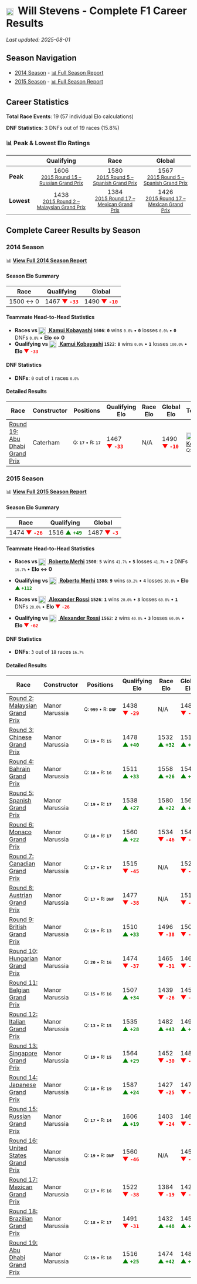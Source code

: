 # <img src="https://upload.wikimedia.org/wikipedia/commons/thumb/8/83/Flag_of_the_United_Kingdom_%283-5%29.svg/512px-Flag_of_the_United_Kingdom_%283-5%29.svg.png?20250726143817" alt="United Kingdom" width="20" height="auto" style="vertical-align: middle; margin-right: 5px;" onerror="this.outerHTML='🇬🇧'; this.style.marginRight='5px';"/> Will Stevens - Complete F1 Career Results

*Last updated: 2025-08-01*

## Season Navigation

- [2014 Season](#2014-season) - [📊 Full Season Report](../seasons/2014-season-report)
- [2015 Season](#2015-season) - [📊 Full Season Report](../seasons/2015-season-report)

## Career Statistics

**Total Race Events**: 19 (57 individual Elo calculations)

**DNF Statistics**: 3 DNFs out of 19 races (15.8%)

### 📊 Peak & Lowest Elo Ratings

| &nbsp; | Qualifying | Race | Global |
|-------|------------|------|--------|
| **Peak** | <center> 1606 <br/><small> [2015 Round 15 – Russian Grand Prix](../seasons/2015-season-report#round-15-russian-grand-prix) </small></center> | <center> 1580 <br/><small> [2015 Round 5 – Spanish Grand Prix](../seasons/2015-season-report#round-5-spanish-grand-prix) </small></center> | <center> 1567  <br/><small> [2015 Round 5 – Spanish Grand Prix](../seasons/2015-season-report#round-5-spanish-grand-prix) </small></center> |
| **Lowest** | <center> 1438 <br/><small> [2015 Round 2 – Malaysian Grand Prix](../seasons/2015-season-report#round-2-malaysian-grand-prix) </small></center> | <center> 1384 <br/><small> [2015 Round 17 – Mexican Grand Prix](../seasons/2015-season-report#round-17-mexican-grand-prix) </small></center> | <center> 1426 <br/><small> [2015 Round 17 – Mexican Grand Prix](../seasons/2015-season-report#round-17-mexican-grand-prix) </small></center> |


## Complete Career Results by Season

### 2014 Season

📊 **[View Full 2014 Season Report](../seasons/2014-season-report)**

#### Season Elo Summary

| Race | Qualifying | Global |
|------|------------|--------|
| 1500 ↔ 0 | 1467 **<span style="color: red;">▼&nbsp;`-33`</span>** | 1490 **<span style="color: red;">▼&nbsp;`-10`</span>** |

#### Teammate Head-to-Head Statistics

- **Races vs [<img src="https://upload.wikimedia.org/wikipedia/commons/9/9e/Flag_of_Japan.svg" alt="Japan" width="20" height="auto" style="vertical-align: middle; margin-right: 5px;" onerror="this.outerHTML='🇯🇵'; this.style.marginRight='5px';"/> Kamui Kobayashi](kamui-kobayashi) `1606`**: **`0`** wins <small>`0.0%`</small> • **`0`** losses <small>`0.0%`</small> • **`0`** DNFs <small>`0.0%`</small> • **Elo ↔ 0**
- **Qualifying vs [<img src="https://upload.wikimedia.org/wikipedia/commons/9/9e/Flag_of_Japan.svg" alt="Japan" width="20" height="auto" style="vertical-align: middle; margin-right: 5px;" onerror="this.outerHTML='🇯🇵'; this.style.marginRight='5px';"/> Kamui Kobayashi](kamui-kobayashi) `1522`**: **`0`** wins <small>`0.0%`</small> • **`1`** losses <small>`100.0%`</small> • **Elo <span style="color: red;">▼&nbsp;`-33`</span>**

#### DNF Statistics

- **DNFs**: `0` out of `1` races <small>`0.0%`</small>

#### Detailed Results

| Race | Constructor | Positions | Qualifying Elo | Race Elo | Global Elo | Teammate |
|------|-------------|-----------|----------------|----------|------------|----------|
| [Round 19: Abu Dhabi Grand Prix](../seasons/2014-season-report#round-19-abu-dhabi-grand-prix) | Caterham | <small>Q:&nbsp;**`17`**&nbsp;•&nbsp;R:&nbsp;**`17`**</small> | 1467 **<span style="color: red;">▼&nbsp;`-33`</span>** | N/A | 1490 **<span style="color: red;">▼&nbsp;`-10`</span>** | [<img src="https://upload.wikimedia.org/wikipedia/commons/9/9e/Flag_of_Japan.svg" alt="Japan" width="20" height="auto" style="vertical-align: middle; margin-right: 5px;" onerror="this.outerHTML='🇯🇵'; this.style.marginRight='5px';"/> Kamui Kobayashi](kamui-kobayashi)<br/><small>Q:&nbsp;**`16`**&nbsp;•&nbsp;R:&nbsp;**`DNF`**</small> |

### 2015 Season

📊 **[View Full 2015 Season Report](../seasons/2015-season-report)**

#### Season Elo Summary

| Race | Qualifying | Global |
|------|------------|--------|
| 1474 **<span style="color: red;">▼&nbsp;`-26`</span>** | 1516 **<span style="color: green;">▲&nbsp;`+49`</span>** | 1487 **<span style="color: red;">▼&nbsp;`-3`</span>** |

#### Teammate Head-to-Head Statistics

- **Races vs [<img src="https://upload.wikimedia.org/wikipedia/commons/9/9a/Flag_of_Spain.svg" alt="Spain" width="20" height="auto" style="vertical-align: middle; margin-right: 5px;" onerror="this.outerHTML='🇪🇸'; this.style.marginRight='5px';"/> Roberto Merhi](roberto-merhi) `1500`**: **`5`** wins <small>`41.7%`</small> • **`5`** losses <small>`41.7%`</small> • **`2`** DNFs <small>`16.7%`</small> • **Elo ↔ 0**
- **Qualifying vs [<img src="https://upload.wikimedia.org/wikipedia/commons/9/9a/Flag_of_Spain.svg" alt="Spain" width="20" height="auto" style="vertical-align: middle; margin-right: 5px;" onerror="this.outerHTML='🇪🇸'; this.style.marginRight='5px';"/> Roberto Merhi](roberto-merhi) `1388`**: **`9`** wins <small>`69.2%`</small> • **`4`** losses <small>`30.8%`</small> • **Elo <span style="color: green;">▲&nbsp;`+112`</span>**

- **Races vs [<img src="https://upload.wikimedia.org/wikipedia/commons/a/a4/Flag_of_the_United_States.svg" alt="United States" width="20" height="auto" style="vertical-align: middle; margin-right: 5px;" onerror="this.outerHTML='🇺🇸'; this.style.marginRight='5px';"/> Alexander Rossi](alexander-rossi) `1526`**: **`1`** wins <small>`20.0%`</small> • **`3`** losses <small>`60.0%`</small> • **`1`** DNFs <small>`20.0%`</small> • **Elo <span style="color: red;">▼&nbsp;`-26`</span>**
- **Qualifying vs [<img src="https://upload.wikimedia.org/wikipedia/commons/a/a4/Flag_of_the_United_States.svg" alt="United States" width="20" height="auto" style="vertical-align: middle; margin-right: 5px;" onerror="this.outerHTML='🇺🇸'; this.style.marginRight='5px';"/> Alexander Rossi](alexander-rossi) `1562`**: **`2`** wins <small>`40.0%`</small> • **`3`** losses <small>`60.0%`</small> • **Elo <span style="color: red;">▼&nbsp;`-62`</span>**

#### DNF Statistics

- **DNFs**: `3` out of `18` races <small>`16.7%`</small>

#### Detailed Results

| Race | Constructor | Positions | Qualifying Elo | Race Elo | Global Elo | Teammate |
|------|-------------|-----------|----------------|----------|------------|----------|
| [Round 2: Malaysian Grand Prix](../seasons/2015-season-report#round-2-malaysian-grand-prix) | Manor Marussia | <small>Q:&nbsp;**`999`**&nbsp;•&nbsp;R:&nbsp;**`DNF`**</small> | 1438 **<span style="color: red;">▼&nbsp;`-29`</span>** | N/A | 1481 **<span style="color: red;">▼&nbsp;`-9`</span>** | [<img src="https://upload.wikimedia.org/wikipedia/commons/9/9a/Flag_of_Spain.svg" alt="Spain" width="20" height="auto" style="vertical-align: middle; margin-right: 5px;" onerror="this.outerHTML='🇪🇸'; this.style.marginRight='5px';"/> Roberto Merhi](roberto-merhi)<br/><small>Q:&nbsp;**`19`**&nbsp;•&nbsp;R:&nbsp;**`15`**</small> |
| [Round 3: Chinese Grand Prix](../seasons/2015-season-report#round-3-chinese-grand-prix) | Manor Marussia | <small>Q:&nbsp;**`19`**&nbsp;•&nbsp;R:&nbsp;**`15`**</small> | 1478 **<span style="color: green;">▲&nbsp;`+40`</span>** | 1532 **<span style="color: green;">▲&nbsp;`+32`</span>** | 1516 **<span style="color: green;">▲&nbsp;`+34`</span>** | [<img src="https://upload.wikimedia.org/wikipedia/commons/9/9a/Flag_of_Spain.svg" alt="Spain" width="20" height="auto" style="vertical-align: middle; margin-right: 5px;" onerror="this.outerHTML='🇪🇸'; this.style.marginRight='5px';"/> Roberto Merhi](roberto-merhi)<br/><small>Q:&nbsp;**`20`**&nbsp;•&nbsp;R:&nbsp;**`16`**</small> |
| [Round 4: Bahrain Grand Prix](../seasons/2015-season-report#round-4-bahrain-grand-prix) | Manor Marussia | <small>Q:&nbsp;**`18`**&nbsp;•&nbsp;R:&nbsp;**`16`**</small> | 1511 **<span style="color: green;">▲&nbsp;`+33`</span>** | 1558 **<span style="color: green;">▲&nbsp;`+26`</span>** | 1544 **<span style="color: green;">▲&nbsp;`+28`</span>** | [<img src="https://upload.wikimedia.org/wikipedia/commons/9/9a/Flag_of_Spain.svg" alt="Spain" width="20" height="auto" style="vertical-align: middle; margin-right: 5px;" onerror="this.outerHTML='🇪🇸'; this.style.marginRight='5px';"/> Roberto Merhi](roberto-merhi)<br/><small>Q:&nbsp;**`19`**&nbsp;•&nbsp;R:&nbsp;**`17`**</small> |
| [Round 5: Spanish Grand Prix](../seasons/2015-season-report#round-5-spanish-grand-prix) | Manor Marussia | <small>Q:&nbsp;**`19`**&nbsp;•&nbsp;R:&nbsp;**`17`**</small> | 1538 **<span style="color: green;">▲&nbsp;`+27`</span>** | 1580 **<span style="color: green;">▲&nbsp;`+22`</span>** | 1567 **<span style="color: green;">▲&nbsp;`+24`</span>** | [<img src="https://upload.wikimedia.org/wikipedia/commons/9/9a/Flag_of_Spain.svg" alt="Spain" width="20" height="auto" style="vertical-align: middle; margin-right: 5px;" onerror="this.outerHTML='🇪🇸'; this.style.marginRight='5px';"/> Roberto Merhi](roberto-merhi)<br/><small>Q:&nbsp;**`20`**&nbsp;•&nbsp;R:&nbsp;**`18`**</small> |
| [Round 6: Monaco Grand Prix](../seasons/2015-season-report#round-6-monaco-grand-prix) | Manor Marussia | <small>Q:&nbsp;**`18`**&nbsp;•&nbsp;R:&nbsp;**`17`**</small> | 1560 **<span style="color: green;">▲&nbsp;`+22`</span>** | 1534 **<span style="color: red;">▼&nbsp;`-46`</span>** | 1542 **<span style="color: red;">▼&nbsp;`-26`</span>** | [<img src="https://upload.wikimedia.org/wikipedia/commons/9/9a/Flag_of_Spain.svg" alt="Spain" width="20" height="auto" style="vertical-align: middle; margin-right: 5px;" onerror="this.outerHTML='🇪🇸'; this.style.marginRight='5px';"/> Roberto Merhi](roberto-merhi)<br/><small>Q:&nbsp;**`19`**&nbsp;•&nbsp;R:&nbsp;**`16`**</small> |
| [Round 7: Canadian Grand Prix](../seasons/2015-season-report#round-7-canadian-grand-prix) | Manor Marussia | <small>Q:&nbsp;**`17`**&nbsp;•&nbsp;R:&nbsp;**`17`**</small> | 1515 **<span style="color: red;">▼&nbsp;`-45`</span>** | N/A | 1528 **<span style="color: red;">▼&nbsp;`-13`</span>** | [<img src="https://upload.wikimedia.org/wikipedia/commons/9/9a/Flag_of_Spain.svg" alt="Spain" width="20" height="auto" style="vertical-align: middle; margin-right: 5px;" onerror="this.outerHTML='🇪🇸'; this.style.marginRight='5px';"/> Roberto Merhi](roberto-merhi)<br/><small>Q:&nbsp;**`16`**&nbsp;•&nbsp;R:&nbsp;**`DNF`**</small> |
| [Round 8: Austrian Grand Prix](../seasons/2015-season-report#round-8-austrian-grand-prix) | Manor Marussia | <small>Q:&nbsp;**`17`**&nbsp;•&nbsp;R:&nbsp;**`DNF`**</small> | 1477 **<span style="color: red;">▼&nbsp;`-38`</span>** | N/A | 1517 **<span style="color: red;">▼&nbsp;`-11`</span>** | [<img src="https://upload.wikimedia.org/wikipedia/commons/9/9a/Flag_of_Spain.svg" alt="Spain" width="20" height="auto" style="vertical-align: middle; margin-right: 5px;" onerror="this.outerHTML='🇪🇸'; this.style.marginRight='5px';"/> Roberto Merhi](roberto-merhi)<br/><small>Q:&nbsp;**`16`**&nbsp;•&nbsp;R:&nbsp;**`14`**</small> |
| [Round 9: British Grand Prix](../seasons/2015-season-report#round-9-british-grand-prix) | Manor Marussia | <small>Q:&nbsp;**`19`**&nbsp;•&nbsp;R:&nbsp;**`13`**</small> | 1510 **<span style="color: green;">▲&nbsp;`+33`</span>** | 1496 **<span style="color: red;">▼&nbsp;`-38`</span>** | 1500 **<span style="color: red;">▼&nbsp;`-17`</span>** | [<img src="https://upload.wikimedia.org/wikipedia/commons/9/9a/Flag_of_Spain.svg" alt="Spain" width="20" height="auto" style="vertical-align: middle; margin-right: 5px;" onerror="this.outerHTML='🇪🇸'; this.style.marginRight='5px';"/> Roberto Merhi](roberto-merhi)<br/><small>Q:&nbsp;**`20`**&nbsp;•&nbsp;R:&nbsp;**`12`**</small> |
| [Round 10: Hungarian Grand Prix](../seasons/2015-season-report#round-10-hungarian-grand-prix) | Manor Marussia | <small>Q:&nbsp;**`20`**&nbsp;•&nbsp;R:&nbsp;**`16`**</small> | 1474 **<span style="color: red;">▼&nbsp;`-37`</span>** | 1465 **<span style="color: red;">▼&nbsp;`-31`</span>** | 1467 **<span style="color: red;">▼&nbsp;`-33`</span>** | [<img src="https://upload.wikimedia.org/wikipedia/commons/9/9a/Flag_of_Spain.svg" alt="Spain" width="20" height="auto" style="vertical-align: middle; margin-right: 5px;" onerror="this.outerHTML='🇪🇸'; this.style.marginRight='5px';"/> Roberto Merhi](roberto-merhi)<br/><small>Q:&nbsp;**`19`**&nbsp;•&nbsp;R:&nbsp;**`15`**</small> |
| [Round 11: Belgian Grand Prix](../seasons/2015-season-report#round-11-belgian-grand-prix) | Manor Marussia | <small>Q:&nbsp;**`15`**&nbsp;•&nbsp;R:&nbsp;**`16`**</small> | 1507 **<span style="color: green;">▲&nbsp;`+34`</span>** | 1439 **<span style="color: red;">▼&nbsp;`-26`</span>** | 1459 **<span style="color: red;">▼&nbsp;`-8`</span>** | [<img src="https://upload.wikimedia.org/wikipedia/commons/9/9a/Flag_of_Spain.svg" alt="Spain" width="20" height="auto" style="vertical-align: middle; margin-right: 5px;" onerror="this.outerHTML='🇪🇸'; this.style.marginRight='5px';"/> Roberto Merhi](roberto-merhi)<br/><small>Q:&nbsp;**`17`**&nbsp;•&nbsp;R:&nbsp;**`15`**</small> |
| [Round 12: Italian Grand Prix](../seasons/2015-season-report#round-12-italian-grand-prix) | Manor Marussia | <small>Q:&nbsp;**`13`**&nbsp;•&nbsp;R:&nbsp;**`15`**</small> | 1535 **<span style="color: green;">▲&nbsp;`+28`</span>** | 1482 **<span style="color: green;">▲&nbsp;`+43`</span>** | 1498 **<span style="color: green;">▲&nbsp;`+39`</span>** | [<img src="https://upload.wikimedia.org/wikipedia/commons/9/9a/Flag_of_Spain.svg" alt="Spain" width="20" height="auto" style="vertical-align: middle; margin-right: 5px;" onerror="this.outerHTML='🇪🇸'; this.style.marginRight='5px';"/> Roberto Merhi](roberto-merhi)<br/><small>Q:&nbsp;**`14`**&nbsp;•&nbsp;R:&nbsp;**`16`**</small> |
| [Round 13: Singapore Grand Prix](../seasons/2015-season-report#round-13-singapore-grand-prix) | Manor Marussia | <small>Q:&nbsp;**`19`**&nbsp;•&nbsp;R:&nbsp;**`15`**</small> | 1564 **<span style="color: green;">▲&nbsp;`+29`</span>** | 1452 **<span style="color: red;">▼&nbsp;`-30`</span>** | 1486 **<span style="color: red;">▼&nbsp;`-12`</span>** | [<img src="https://upload.wikimedia.org/wikipedia/commons/a/a4/Flag_of_the_United_States.svg" alt="United States" width="20" height="auto" style="vertical-align: middle; margin-right: 5px;" onerror="this.outerHTML='🇺🇸'; this.style.marginRight='5px';"/> Alexander Rossi](alexander-rossi)<br/><small>Q:&nbsp;**`20`**&nbsp;•&nbsp;R:&nbsp;**`14`**</small> |
| [Round 14: Japanese Grand Prix](../seasons/2015-season-report#round-14-japanese-grand-prix) | Manor Marussia | <small>Q:&nbsp;**`18`**&nbsp;•&nbsp;R:&nbsp;**`19`**</small> | 1587 **<span style="color: green;">▲&nbsp;`+24`</span>** | 1427 **<span style="color: red;">▼&nbsp;`-25`</span>** | 1475 **<span style="color: red;">▼&nbsp;`-10`</span>** | [<img src="https://upload.wikimedia.org/wikipedia/commons/a/a4/Flag_of_the_United_States.svg" alt="United States" width="20" height="auto" style="vertical-align: middle; margin-right: 5px;" onerror="this.outerHTML='🇺🇸'; this.style.marginRight='5px';"/> Alexander Rossi](alexander-rossi)<br/><small>Q:&nbsp;**`19`**&nbsp;•&nbsp;R:&nbsp;**`18`**</small> |
| [Round 15: Russian Grand Prix](../seasons/2015-season-report#round-15-russian-grand-prix) | Manor Marussia | <small>Q:&nbsp;**`17`**&nbsp;•&nbsp;R:&nbsp;**`14`**</small> | 1606 **<span style="color: green;">▲&nbsp;`+19`</span>** | 1403 **<span style="color: red;">▼&nbsp;`-24`</span>** | 1464 **<span style="color: red;">▼&nbsp;`-11`</span>** | [<img src="https://upload.wikimedia.org/wikipedia/commons/9/9a/Flag_of_Spain.svg" alt="Spain" width="20" height="auto" style="vertical-align: middle; margin-right: 5px;" onerror="this.outerHTML='🇪🇸'; this.style.marginRight='5px';"/> Roberto Merhi](roberto-merhi)<br/><small>Q:&nbsp;**`18`**&nbsp;•&nbsp;R:&nbsp;**`13`**</small> |
| [Round 16: United States Grand Prix](../seasons/2015-season-report#round-16-united-states-grand-prix) | Manor Marussia | <small>Q:&nbsp;**`19`**&nbsp;•&nbsp;R:&nbsp;**`DNF`**</small> | 1560 **<span style="color: red;">▼&nbsp;`-46`</span>** | N/A | 1450 **<span style="color: red;">▼&nbsp;`-14`</span>** | [<img src="https://upload.wikimedia.org/wikipedia/commons/a/a4/Flag_of_the_United_States.svg" alt="United States" width="20" height="auto" style="vertical-align: middle; margin-right: 5px;" onerror="this.outerHTML='🇺🇸'; this.style.marginRight='5px';"/> Alexander Rossi](alexander-rossi)<br/><small>Q:&nbsp;**`17`**&nbsp;•&nbsp;R:&nbsp;**`12`**</small> |
| [Round 17: Mexican Grand Prix](../seasons/2015-season-report#round-17-mexican-grand-prix) | Manor Marussia | <small>Q:&nbsp;**`17`**&nbsp;•&nbsp;R:&nbsp;**`16`**</small> | 1522 **<span style="color: red;">▼&nbsp;`-38`</span>** | 1384 **<span style="color: red;">▼&nbsp;`-19`</span>** | 1426 **<span style="color: red;">▼&nbsp;`-25`</span>** | [<img src="https://upload.wikimedia.org/wikipedia/commons/a/a4/Flag_of_the_United_States.svg" alt="United States" width="20" height="auto" style="vertical-align: middle; margin-right: 5px;" onerror="this.outerHTML='🇺🇸'; this.style.marginRight='5px';"/> Alexander Rossi](alexander-rossi)<br/><small>Q:&nbsp;**`16`**&nbsp;•&nbsp;R:&nbsp;**`15`**</small> |
| [Round 18: Brazilian Grand Prix](../seasons/2015-season-report#round-18-brazilian-grand-prix) | Manor Marussia | <small>Q:&nbsp;**`18`**&nbsp;•&nbsp;R:&nbsp;**`17`**</small> | 1491 **<span style="color: red;">▼&nbsp;`-31`</span>** | 1432 **<span style="color: green;">▲&nbsp;`+48`</span>** | 1450 **<span style="color: green;">▲&nbsp;`+24`</span>** | [<img src="https://upload.wikimedia.org/wikipedia/commons/a/a4/Flag_of_the_United_States.svg" alt="United States" width="20" height="auto" style="vertical-align: middle; margin-right: 5px;" onerror="this.outerHTML='🇺🇸'; this.style.marginRight='5px';"/> Alexander Rossi](alexander-rossi)<br/><small>Q:&nbsp;**`17`**&nbsp;•&nbsp;R:&nbsp;**`18`**</small> |
| [Round 19: Abu Dhabi Grand Prix](../seasons/2015-season-report#round-19-abu-dhabi-grand-prix) | Manor Marussia | <small>Q:&nbsp;**`19`**&nbsp;•&nbsp;R:&nbsp;**`18`**</small> | 1516 **<span style="color: green;">▲&nbsp;`+25`</span>** | 1474 **<span style="color: green;">▲&nbsp;`+42`</span>** | 1487 **<span style="color: green;">▲&nbsp;`+37`</span>** | [<img src="https://upload.wikimedia.org/wikipedia/commons/9/9a/Flag_of_Spain.svg" alt="Spain" width="20" height="auto" style="vertical-align: middle; margin-right: 5px;" onerror="this.outerHTML='🇪🇸'; this.style.marginRight='5px';"/> Roberto Merhi](roberto-merhi)<br/><small>Q:&nbsp;**`20`**&nbsp;•&nbsp;R:&nbsp;**`19`**</small> |

